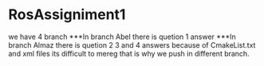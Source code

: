 # RosAssigniment1
we have 4 branch 
***In branch Abel there is quetion 1 answer 
***In branch Almaz there is quetion 2 3 and 4 answers 
because of CmakeList.txt and xml files its difficult to mereg that is why we push in different branch.

